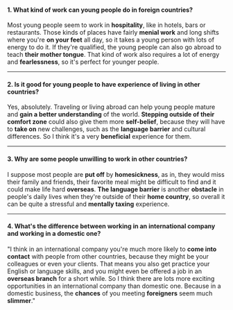 #### 1. What kind of work can young people do in foreign countries?
Most young people seem to work in **hospitality**, like in hotels, bars or restaurants. Those kinds of places have fairly **menial work** and long shifts where you're **on your feet** all day, so it takes a young person with lots of energy to do it. If they're qualified, the young people can also go abroad to teach **their mother tongue**. That kind of work also requires a lot of energy and **fearlessness**, so it's perfect for younger people.

---
#### 2. Is it good for young people to have experience of living in other countries?
Yes, absolutely. Traveling or living abroad can help young people mature and **gain a better understanding** of the world. **Stepping outside of their comfort zone** could also give them more **self-belief**, because they will have to **take on** new challenges, such as the **language barrier** and cultural differences. So I think it's a very **beneficial** experience for them.

---
#### 3. Why are some people unwilling to work in other countries?
I suppose most people are **put off** by **homesickness**, as in, they would miss their family and friends, their favorite meal might be difficult to find and it could make life hard **overseas**. **The language barrier** is another **obstacle** in people's daily lives when they're outside of their **home country**, so overall it can be quite a stressful and **mentally taxing** experience.

---
#### 4. What's the difference between working in an international company and working in a domestic one?
"I think in an international company you're much more likely to **come into contact** with people from other countries, because they might be your colleagues or even your clients. That means you also get practice your English or language skills, and you might even be offered a job in an **overseas branch** for a short while. So I think there are lots more exciting opportunities in an international company than domestic one. Because in a domestic business, the **chances** of you meeting **foreigners** seem much **slimmer**."